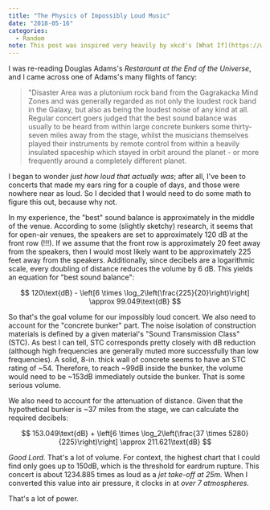 ```yaml
---
title: "The Physics of Impossibly Loud Music"
date: "2018-05-16"
categories:
  - Random
note: This post was inspired very heavily by xkcd's [What If](https://what-if.xkcd.com/) series.
---
```


I was re-reading Douglas Adams's *Restaraunt at the End of the Universe*, and I came across one of Adams's many flights of fancy:

> "Disaster Area was a plutonium rock band from the Gagrakacka Mind Zones and
> was generally regarded as not only the loudest rock band in the Galaxy, but
> also as being the loudest noise of any kind at all. Regular concert goers
> judged that the best sound balance was usually to be heard from within large
> concrete bunkers some thirty-seven miles away from the stage, whilst the
> musicians themselves played their instruments by remote control from within a
> heavily insulated spaceship which stayed in orbit around the planet - or more
> frequently around a completely different planet.

I began to wonder *just how loud that actually was*; after all, I've been to concerts that made my ears ring for a couple of days, and those were nowhere near as loud.
So I decided that I would need to do some math to figure this out, because why not.

In my experience, the "best" sound balance is approximately in the middle of the venue.
According to some (slightly sketchy) research, it seems that for open-air venues, the speakers are set to approximately 120 dB at the front row (!!!).
If we assume that the front row is approximately 20 feet away from the speakers, then I would most likely want to be approximately 225 feet away from the speakers.
Additionally, since decibels are a logarithmic scale, every doubling of distance reduces the volume by 6 dB.
This yields an equation for "best sound balance":

$$
120\text{dB} - \left[6 \times \log_2\left(\frac{225}{20}\right)\right] \approx 99.049\text{dB}
$$

So that's the goal volume for our impossibly loud concert.
We also need to account for the "concrete bunker" part.
The noise isolation of construction materials is defined by a given material's "Sound Transmission Class" (STC).
As best I can tell, STC corresponds pretty closely with dB reduction (although high frequencies are generally muted more successfully than low frequencies).
A solid, 8-in. thick wall of concrete seems to have an STC rating of ~54.
Therefore, to reach ~99dB inside the bunker, the volume would need to be ~153dB immediately outside the bunker.
That is some serious volume.

We also need to account for the attenuation of distance. Given that the hypothetical bunker is ~37 miles from the stage, we can calculate the required decibels:

$$
153.049\text{dB} + \left[6 \times \log_2\left(\frac{37 \times 5280}{225}\right)\right] \approx 211.621\text{dB}
$$

*Good Lord.*
That's a lot of volume.
For context, the highest chart that I could find only goes up to 150dB, which is the threshold for eardrum rupture. This concert is about 1234.885 times as loud as a *jet take-off at 25m.*
When I converted this value into air pressure, it clocks in at *over 7 atmospheres.*

That's a lot of power.
